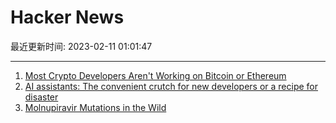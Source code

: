 # Hacker News

最近更新时间: 2023-02-11 01:01:47

--- 
1. [Most Crypto Developers Aren't Working on Bitcoin or Ethereum](https://somereverie.substack.com/p/most-crypto-developers-arent-working) 
2. [AI assistants: The convenient crutch for new developers or a recipe for disaster](https://blog.codeanywhere.com/how-ai-assistants-are-assisting-in-creating-less-experienced-developers/) 
3. [Molnupiravir Mutations in the Wild](https://www.science.org/content/blog-post/monupiravir-mutations-wild) 
